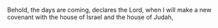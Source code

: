 Behold, the days are coming, declares the Lord, when I will make a new covenant with the house of Israel and the house of Judah,
